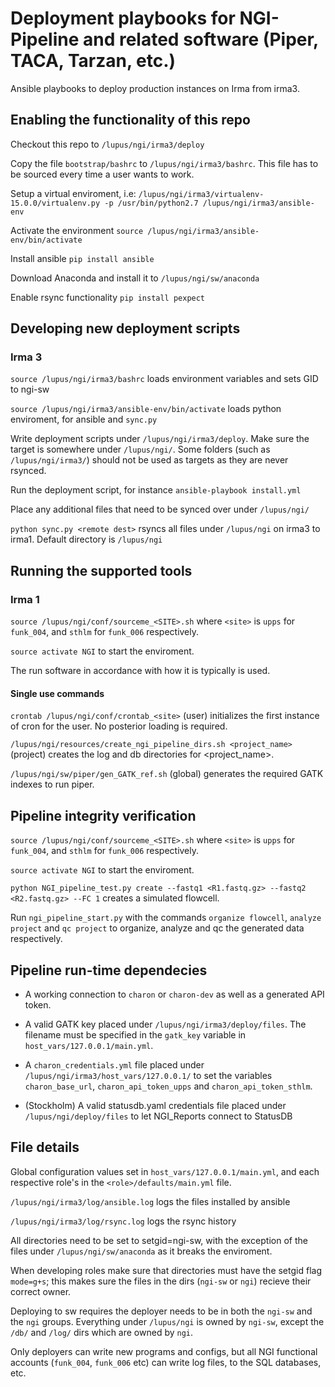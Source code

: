 # Deployment playbooks for NGI-Pipeline and related software (Piper, TACA, Tarzan, etc.) 



Ansible playbooks to deploy production instances on Irma from irma3. 

## Enabling the functionality of this repo

Checkout this repo to `/lupus/ngi/irma3/deploy`

Copy the file `bootstrap/bashrc` to `/lupus/ngi/irma3/bashrc`. This file has to be sourced every time a user wants to work. 

Setup a virtual enviroment, i.e: `/lupus/ngi/irma3/virtualenv-15.0.0/virtualenv.py -p /usr/bin/python2.7 /lupus/ngi/irma3/ansible-env`

Activate the environment `source /lupus/ngi/irma3/ansible-env/bin/activate` 

Install ansible `pip install ansible`

Download Anaconda and install it to `/lupus/ngi/sw/anaconda`

Enable rsync functionality `pip install pexpect`

## Developing new deployment scripts
### Irma 3
`source /lupus/ngi/irma3/bashrc` loads environment variables and sets GID to ngi-sw

`source /lupus/ngi/irma3/ansible-env/bin/activate` loads python enviroment, for ansible and `sync.py`

Write deployment scripts under `/lupus/ngi/irma3/deploy`. Make sure the target is somewhere under `/lupus/ngi/`.
Some folders (such as `/lupus/ngi/irma3/`) should not be used as targets as they are never rsynced.

Run the deployment script, for instance `ansible-playbook install.yml`

Place any additional files that need to be synced over under `/lupus/ngi/`

`python sync.py <remote dest>` rsyncs all files under `/lupus/ngi` on irma3 to irma1. Default directory is `/lupus/ngi`


## Running the supported tools

### Irma 1
`source /lupus/ngi/conf/sourceme_<SITE>.sh` where `<site>` is `upps` for `funk_004`, and `sthlm` for `funk_006` respectively.

`source activate NGI` to start the enviroment.

The run software in accordance with how it is typically is used.

#### Single use commands
`crontab /lupus/ngi/conf/crontab_<site>` (user) initializes the first instance of cron for the user. No posterior loading is required.

`/lupus/ngi/resources/create_ngi_pipeline_dirs.sh <project_name>` (project) creates the log and db directories for <project_name>.

`/lupus/ngi/sw/piper/gen_GATK_ref.sh` (global) generates the required GATK indexes to run piper.

## Pipeline integrity verification

`source /lupus/ngi/conf/sourceme_<SITE>.sh` where `<site>` is `upps` for `funk_004`, and `sthlm` for `funk_006` respectively.

`source activate NGI` to start the enviroment.

`python NGI_pipeline_test.py create --fastq1 <R1.fastq.gz> --fastq2 <R2.fastq.gz> --FC 1` creates a simulated flowcell.

Run `ngi_pipeline_start.py` with the commands `organize flowcell`, `analyze project` and `qc project` to organize, analyze and qc the generated data respectively.

## Pipeline run-time dependecies

- A working connection to `charon` or `charon-dev` as well as a generated API token. 

- A valid GATK key placed under `/lupus/ngi/irma3/deploy/files`. The filename must be specified in the `gatk_key` variable in `host_vars/127.0.0.1/main.yml`. 

- A `charon_credentials.yml` file placed under `/lupus/ngi/irma3/host_vars/127.0.0.1/` to set the variables `charon_base_url`, `charon_api_token_upps` and `charon_api_token_sthlm`.

- (Stockholm) A valid statusdb.yaml credentials file placed under `/lupus/ngi/deploy/files` to let NGI_Reports connect to StatusDB

## File details

Global configuration values set in `host_vars/127.0.0.1/main.yml`, and each respective role's in the `<role>/defaults/main.yml` file. 

`/lupus/ngi/irma3/log/ansible.log` logs the files installed by ansible

`/lupus/ngi/irma3/log/rsync.log` logs the rsync history

All directories need to be set to setgid=ngi-sw, with the exception of the files under `/lupus/ngi/sw/anaconda` as it breaks the enviroment.

When developing roles make sure that directories must have the setgid flag `mode=g+s`; this makes sure the files in the dirs (`ngi-sw` or `ngi`) recieve their correct owner.

Deploying to sw requires the deployer needs to be in both the `ngi-sw` and the `ngi` groups. Everything under `/lupus/ngi` is owned by `ngi-sw`, except the `/db/` and `/log/` dirs which are owned by `ngi`.

Only deployers can write new programs and configs, but all NGI functional accounts (`funk_004`, `funk_006` etc) can write log files, to the SQL databases, etc. 
